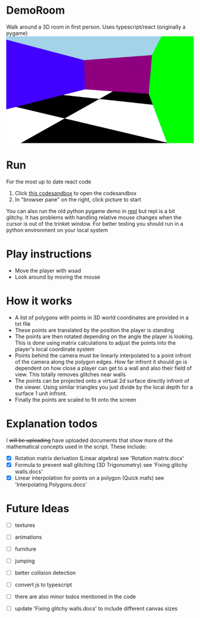 # DemoRoom
Walk around a 3D room in first person. Uses typescript/react (originally a pygame)
![](https://github.com/DevonTomatoSandwich/DemoRoom/blob/master/github_images/demo_home.png)

# Run

For the most up to date react code
1. Click [this codesandbox](https://codesandbox.io/s/demo-room-shsie?file=/src/polygons.txt) to open the codesandbox
2. In "browser pane" on the right, click picture to start

 
You can also run the old python pygame demo in [repl](https://repl.it/@billybud/Demo-Room) but repl is a bit glitchy. It has problems with handling relative mouse changes when the cursor is out of the trinket window. For better testing you should run in a python environment on your local system

# Play instructions
- Move the player with wsad
- Look around by moving the mouse

# How it works

- A list of polygons with points in 3D world coordinates are provided in a txt file
- These points are translated by the position the player is standing
- The points are then rotated depending on the angle the player is looking. This is done using matrix calculations to adjust the points into the player's local coordinate system
- Points behind the camera must be linearly interpolated to a point infront of the camera along the polygon edges. How far infront it should go is dependent on how close a player can get to a wall and also their field of view. This totally removes glitches near walls 
- The points can be projected onto a virtual 2d surface directly infront of the viewer. Using similar triangles you just divide by the local depth for a surface 1 unit infront.
- Finally the points are scaled to fit onto the screen



# Explanation todos
I ~~will be uploading~~ have uploaded documents that show more of the mathematical concepts used in the script. These include:
 - [x] Rotation matrix derivation (Linear algebra) see 'Rotation matrix.docx'
 - [x] Formula to prevent wall glitching (3D Trigonometry) see 'Fixing glitchy walls.docs'
 - [x] Linear interpolation for points on a polygon (Quick mafs) see 'Interpolating Polygons.docs'
 
 # Future Ideas
  - [ ] textures
  - [ ] animations
  - [ ] furniture
  - [ ] jumping
  - [ ] better collision detection

 - [ ] convert js to typescript
 - [ ] there are also minor todos mentioned in the code
 - [ ] update 'Fixing glitchy walls.docs' to include different canvas sizes
